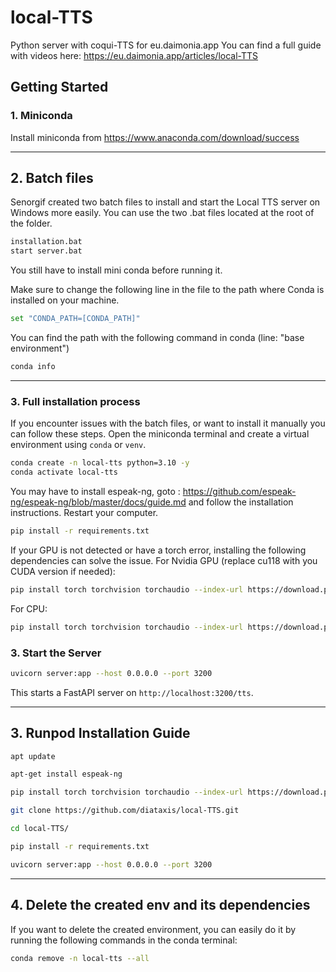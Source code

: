 # local-TTS
Python server with coqui-TTS for eu.daimonia.app
You can find a full guide with videos here: https://eu.daimonia.app/articles/local-TTS
## Getting Started
### 1. Miniconda
Install miniconda from https://www.anaconda.com/download/success

---
## 2. Batch files
Senorgif created two batch files to install and start the Local TTS server on Windows more easily. You can use the two .bat files located at the root of the folder.
```bash
installation.bat
start server.bat
```
You still have to install mini conda before running it.

Make sure to change the following line in the file to the path where Conda is installed on your machine.
```bash
set "CONDA_PATH=[CONDA_PATH]"
```
You can find the path with the following command in conda (line: "base environment")
```bash
conda info
```
---

### 3. Full installation process
If you encounter issues with the batch files, or want to install it manually you can follow these steps.
Open the miniconda terminal and create a virtual environment using `conda` or `venv`.

```bash
conda create -n local-tts python=3.10 -y
conda activate local-tts
```

You may have to install espeak-ng, goto : https://github.com/espeak-ng/espeak-ng/blob/master/docs/guide.md and follow the installation instructions.
Restart your computer.

```bash
pip install -r requirements.txt
```
If your GPU is not detected or have a torch error, installing the following dependencies can solve the issue.
For Nvidia GPU (replace cu118 with you CUDA version if needed):
```bash
pip install torch torchvision torchaudio --index-url https://download.pytorch.org/whl/cu118
```
For CPU:
```bash
pip install torch torchvision torchaudio --index-url https://download.pytorch.org/whl/cpu
```

### 3. Start the Server

```bash
uvicorn server:app --host 0.0.0.0 --port 3200
```

This starts a FastAPI server on `http://localhost:3200/tts`.

---
## 3. Runpod Installation Guide
```bash
apt update
```
```bash
apt-get install espeak-ng
```
```bash
pip install torch torchvision torchaudio --index-url https://download.pytorch.org/whl/cu121
```
```bash
git clone https://github.com/diataxis/local-TTS.git
```
```bash
cd local-TTS/
```
```bash
pip install -r requirements.txt
```
```bash
uvicorn server:app --host 0.0.0.0 --port 3200
```

---
## 4. Delete the created env and its dependencies
If you want to delete the created environment, you can easily do it by running the following commands in the conda terminal:
```bash
conda remove -n local-tts --all
```